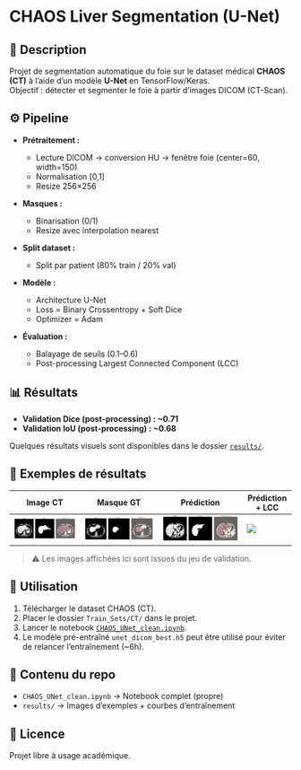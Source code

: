 # CHAOS Liver Segmentation (U-Net)

## 📌 Description
Projet de segmentation automatique du foie sur le dataset médical **CHAOS (CT)** à l’aide d’un modèle **U-Net** en TensorFlow/Keras.  
Objectif : détecter et segmenter le foie à partir d’images DICOM (CT-Scan).  

## ⚙️ Pipeline
- **Prétraitement :**  
  - Lecture DICOM → conversion HU → fenêtre foie (center=60, width=150)  
  - Normalisation [0,1]  
  - Resize 256×256  

- **Masques :**  
  - Binarisation (0/1)  
  - Resize avec interpolation nearest  

- **Split dataset :**  
  - Split par patient (80% train / 20% val)  

- **Modèle :**  
  - Architecture U-Net  
  - Loss = Binary Crossentropy + Soft Dice  
  - Optimizer = Adam  

- **Évaluation :**  
  - Balayage de seuils (0.1–0.6)  
  - Post-processing Largest Connected Component (LCC)  

## 📊 Résultats
- **Validation Dice (post-processing) : ~0.71**  
- **Validation IoU (post-processing) : ~0.68**  

Quelques résultats visuels sont disponibles dans le dossier [`results/`](./results).  

## 📸 Exemples de résultats

| Image CT | Masque GT | Prédiction | Prédiction + LCC |
|----------|-----------|------------|------------------|
| ![](results/example_0.png) | ![](results/example_1.png) | ![](results/example_2.png) | ![](results/example_3.png) |

> ⚠️ Les images affichées ici sont issues du jeu de validation.

## 🚀 Utilisation
1. Télécharger le dataset CHAOS (CT).  
2. Placer le dossier `Train_Sets/CT/` dans le projet.  
3. Lancer le notebook [`CHAOS_UNet_clean.ipynb`](./CHAOS_UNet_clean.ipynb).  
4. Le modèle pré-entraîné `unet_dicom_best.h5` peut être utilisé pour éviter de relancer l’entraînement (~6h).  

## 📂 Contenu du repo
- `CHAOS_UNet_clean.ipynb` → Notebook complet (propre)  
- `results/` → Images d’exemples + courbes d’entraînement  

## 📜 Licence
Projet libre à usage académique.  

